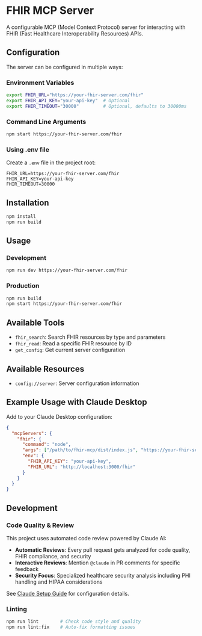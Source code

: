 # FHIR MCP Server

A configurable MCP (Model Context Protocol) server for interacting with FHIR (Fast Healthcare Interoperability Resources) APIs.

## Configuration

The server can be configured in multiple ways:

### Environment Variables

```bash
export FHIR_URL="https://your-fhir-server.com/fhir"
export FHIR_API_KEY="your-api-key"  # Optional
export FHIR_TIMEOUT="30000"         # Optional, defaults to 30000ms
```

### Command Line Arguments

```bash
npm start https://your-fhir-server.com/fhir
```

### Using .env file

Create a `.env` file in the project root:

```env
FHIR_URL=https://your-fhir-server.com/fhir
FHIR_API_KEY=your-api-key
FHIR_TIMEOUT=30000
```

## Installation

```bash
npm install
npm run build
```

## Usage

### Development

```bash
npm run dev https://your-fhir-server.com/fhir
```

### Production

```bash
npm run build
npm start https://your-fhir-server.com/fhir
```

## Available Tools

- `fhir_search`: Search FHIR resources by type and parameters
- `fhir_read`: Read a specific FHIR resource by ID
- `get_config`: Get current server configuration

## Available Resources

- `config://server`: Server configuration information

## Example Usage with Claude Desktop

Add to your Claude Desktop configuration:

```json
{
  "mcpServers": {
    "fhir": {
      "command": "node",
      "args": ["/path/to/fhir-mcp/dist/index.js", "https://your-fhir-server.com/fhir"],
      "env": {
        "FHIR_API_KEY": "your-api-key",
        "FHIR_URL": "http://localhost:3000/fhir"
      }
    }
  }
}
```

## Development

### Code Quality & Review

This project uses automated code review powered by Claude AI:

- **Automatic Reviews**: Every pull request gets analyzed for code quality, FHIR compliance, and security
- **Interactive Reviews**: Mention `@claude` in PR comments for specific feedback
- **Security Focus**: Specialized healthcare security analysis including PHI handling and HIPAA considerations

See [Claude Setup Guide](.github/CLAUDE_SETUP.md) for configuration details.

### Linting

```bash
npm run lint        # Check code style and quality
npm run lint:fix    # Auto-fix formatting issues
```